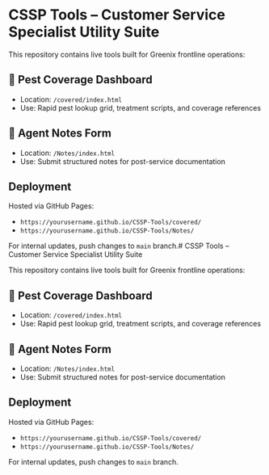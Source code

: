 # CSSP Tools – Customer Service Specialist Utility Suite

This repository contains live tools built for Greenix frontline operations:

## 🐛 Pest Coverage Dashboard
- Location: `/covered/index.html`
- Use: Rapid pest lookup grid, treatment scripts, and coverage references

## 📝 Agent Notes Form
- Location: `/Notes/index.html`
- Use: Submit structured notes for post-service documentation

## Deployment
Hosted via GitHub Pages:
- `https://yourusername.github.io/CSSP-Tools/covered/`
- `https://yourusername.github.io/CSSP-Tools/Notes/`

For internal updates, push changes to `main` branch.# CSSP Tools – Customer Service Specialist Utility Suite

This repository contains live tools built for Greenix frontline operations:

## 🐛 Pest Coverage Dashboard
- Location: `/covered/index.html`
- Use: Rapid pest lookup grid, treatment scripts, and coverage references

## 📝 Agent Notes Form
- Location: `/Notes/index.html`
- Use: Submit structured notes for post-service documentation

## Deployment
Hosted via GitHub Pages:
- `https://yourusername.github.io/CSSP-Tools/covered/`
- `https://yourusername.github.io/CSSP-Tools/Notes/`

For internal updates, push changes to `main` branch.
